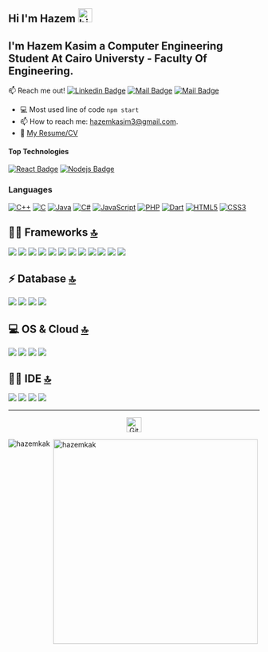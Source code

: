 ## Hi I'm Hazem <img src="https://user-images.githubusercontent.com/1303154/88677602-1635ba80-d120-11ea-84d8-d263ba5fc3c0.gif" width="28px" alt="hi">

## I'm Hazem Kasim a Computer Engineering Student At Cairo Universty - Faculty Of Engineering.

:mailbox: Reach me out!
[![Linkedin Badge](https://img.shields.io/badge/-Hazem-0e76a8?style=flat&labelColor=0e76a8&logo=linkedin&logoColor=white)](https://www.linkedin.com/in/hazem-kasim-95063118b/) [![Mail Badge](https://img.shields.io/badge/-@hazemkak-e84393?style=flat&labelColor=e84393&logo=instagram&logoColor=white)](https://instagram.com/hazemkak) [![Mail Badge](https://img.shields.io/badge/-hazemkasim3-c0392b?style=flat&labelColor=c0392b&logo=gmail&logoColor=white)](mailto:hazemkasim3@gmail.com)

<!-- TODO: Add last video link -->
- :computer: Most used line of code `npm start`
- 📫 How to reach me: hazemkasim3@gmail.com.
- 📂 [My Resume/CV](https://www.linkedin.com/in/hazem-kasim-95063118b/detail/overlay-view/urn:li:fsd_profileTreasuryMedia:(ACoAACzD9wwBxJPayLDtPJRZnaqMBOSWGCsOyZY,1605287333377))

#### Top Technologies

[![React Badge](https://img.shields.io/badge/-React-61DBFB?style=for-the-badge&labelColor=black&logo=react&logoColor=61DBFB)](#) [![Nodejs Badge](https://img.shields.io/badge/-Nodejs-3C873A?style=for-the-badge&labelColor=black&logo=node.js&logoColor=3C873A)](#) 

### Languages

[![C++](https://img.shields.io/badge/C%2B%2B-00599C?style=for-the-badge&logo=c%2B%2B&logoColor=white)](#) [![C](	https://img.shields.io/badge/C-00599C?style=for-the-badge&logo=c&logoColor=white)](#) [![Java](https://img.shields.io/badge/Java-ED8B00?style=for-the-badge&logo=java&logoColor=white)](#) [![C#](	https://img.shields.io/badge/C%23-239120?style=for-the-badge&logo=c-sharp&logoColor=white)](#) [![JavaScript](https://img.shields.io/badge/JavaScript-323330?style=for-the-badge&logo=javascript&logoColor=F7DF1E)](#) [![PHP](https://img.shields.io/badge/PHP-777BB4?style=for-the-badge&logo=php&logoColor=white)](#) [![Dart](https://img.shields.io/badge/Dart-0175C2?style=for-the-badge&logo=dart&logoColor=white)](#) [![HTML5](https://img.shields.io/badge/HTML5-E34F26?style=for-the-badge&logo=html5&logoColor=white)](#) [![CSS3](https://img.shields.io/badge/CSS3-1572B6?style=for-the-badge&logo=css3&logoColor=white)](#)

## 🚀📱 Frameworks [🔝](#welcome-badges-4-readmemd-profile)

<img src="https://img.shields.io/badge/Node.js-43853D?style=for-the-badge&logo=node-dot-js&logoColor=white" /> <img src="https://img.shields.io/badge/npm-CB3837?style=for-the-badge&logo=npm&logoColor=white"/> <img src="https://img.shields.io/badge/Express.js-000000?style=for-the-badge&logo=express&logoColor=white"/> <img src="https://img.shields.io/badge/Sass-CC6699?style=for-the-badge&logo=sass&logoColor=white" /> <img src="https://img.shields.io/badge/Shell_Script-121011?style=for-the-badge&logo=gnu-bash&logoColor=white" /> <img src="https://img.shields.io/badge/React-20232A?style=for-the-badge&logo=react&logoColor=61DAFB" /> <img src="https://img.shields.io/badge/Bootstrap-563D7C?style=for-the-badge&logo=bootstrap&logoColor=white" /> <img src="https://img.shields.io/badge/jQuery-0769AD?style=for-the-badge&logo=jquery&logoColor=white" /> <img src="https://img.shields.io/badge/Laravel-FF2D20?style=for-the-badge&logo=laravel&logoColor=white" /> <img src="https://img.shields.io/badge/firebase-ffca28?style=for-the-badge&logo=firebase&logoColor=black"/> <img src="https://img.shields.io/badge/Git-F05032?style=for-the-badge&logo=git&logoColor=white"/> <img src="https://img.shields.io/badge/Flutter-02569B?style=for-the-badge&logo=flutter&logoColor=white" />

## ⚡ Database [🔝](#welcome-badges-4-readmemd-profile)

<img src="https://img.shields.io/badge/MySQL-00000F?style=for-the-badge&logo=mysql&logoColor=white" /> <img src="https://img.shields.io/badge/MongoDB-4EA94B?style=for-the-badge&logo=mongodb&logoColor=white" /> <img src="https://img.shields.io/badge/SQLite-07405E?style=for-the-badge&logo=sqlite&logoColor=white" /> <img src="https://img.shields.io/badge/Microsoft%20SQL%20Sever-CC2927?style=for-the-badge&logo=microsoft%20sql%20server&logoColor=white" />

## 💻 OS & Cloud [🔝](#welcome-badges-4-readmemd-profile)

<img src="https://img.shields.io/badge/Windows-0078D6?style=for-the-badge&logo=windows&logoColor=white" /> <img src="https://img.shields.io/badge/Linux-FCC624?style=for-the-badge&logo=linux&logoColor=black" /> <img src="https://img.shields.io/badge/Ubuntu-E95420?style=for-the-badge&logo=ubuntu&logoColor=white" /> 
<img src="https://img.shields.io/badge/Heroku-430098?style=for-the-badge&logo=heroku&logoColor=white" />


## 👩‍💻 IDE [🔝](#welcome-badges-4-readmemd-profile)

<img src="https://img.shields.io/badge/Visual_Studio_Code-0078D4?style=for-the-badge&logo=visual%20studio%20code&logoColor=white" /> <img src="https://img.shields.io/badge/Arduino_IDE-00979D?style=for-the-badge&logo=arduino&logoColor=white" /> <img src="https://img.shields.io/badge/IntelliJIDEA-000000.svg?style=for-the-badge&logo=intellij-idea&logoColor=white" /> <img src="https://img.shields.io/badge/Android_Studio-3DDC84?style=for-the-badge&logo=android-studio&logoColor=white" />
<hr>
  <p align="center">
<img src="https://media.giphy.com/media/8UHRm5oY4k4FDxq5QG/giphy.gif" width="30px" alt="GitHub-Status"/></p>
<p><img align="left" src="https://github-readme-stats.vercel.app/api/top-langs?username=hazemkak&show_icons=true&locale=en&layout=compact" alt="hazemkak" /></p>

<p>&nbsp;<img align="center" src="https://github-readme-stats.vercel.app/api?username=hazemkak&show_icons=true&locale=en" alt="hazemkak" width="410" /></p>

<br>
